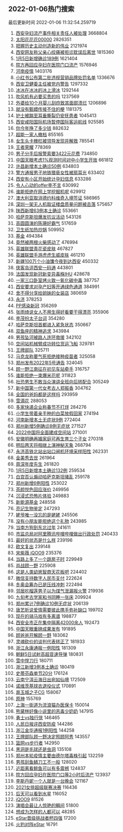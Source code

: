 ## 2022-01-06热门搜索 
最后更新时间 2022-01-06 11:32:54.259719 
1. [西安孕妇流产事件相关责任人被处理](https://s.weibo.com/weibo?q=%23%E8%A5%BF%E5%AE%89%E5%AD%95%E5%A6%87%E6%B5%81%E4%BA%A7%E4%BA%8B%E4%BB%B6%E7%9B%B8%E5%85%B3%E8%B4%A3%E4%BB%BB%E4%BA%BA%E8%A2%AB%E5%A4%84%E7%90%86%23&Refer=top) 3668804
1. [太阳花花花00000](https://s.weibo.com/weibo?q=%E5%A4%AA%E9%98%B3%E8%8A%B1%E8%8A%B1%E8%8A%B100000&Refer=top) 2826351
1. [把握历史主动创造新的伟业](https://s.weibo.com/weibo?q=%23%E6%8A%8A%E6%8F%A1%E5%8E%86%E5%8F%B2%E4%B8%BB%E5%8A%A8%E5%88%9B%E9%80%A0%E6%96%B0%E7%9A%84%E4%BC%9F%E4%B8%9A%23&Refer=top) 2121974
1. [西安网友称父亲心绞痛被拒诊耽误后离世](https://s.weibo.com/weibo?q=%23%E8%A5%BF%E5%AE%89%E7%BD%91%E5%8F%8B%E7%A7%B0%E7%88%B6%E4%BA%B2%E5%BF%83%E7%BB%9E%E7%97%9B%E8%A2%AB%E6%8B%92%E8%AF%8A%E8%80%BD%E8%AF%AF%E5%90%8E%E7%A6%BB%E4%B8%96%23&Refer=top) 1815360
1. [1月5日新增确诊189例](https://s.weibo.com/weibo?q=%231%E6%9C%885%E6%97%A5%E6%96%B0%E5%A2%9E%E7%A1%AE%E8%AF%8A189%E4%BE%8B%23&Refer=top) 1621404
1. [院方再回应孕妇在医院门口流产](https://s.weibo.com/weibo?q=%23%E9%99%A2%E6%96%B9%E5%86%8D%E5%9B%9E%E5%BA%94%E5%AD%95%E5%A6%87%E5%9C%A8%E5%8C%BB%E9%99%A2%E9%97%A8%E5%8F%A3%E6%B5%81%E4%BA%A7%23&Refer=top) 1576946
1. [河南疫情](https://s.weibo.com/weibo?q=%23%E6%B2%B3%E5%8D%97%E7%96%AB%E6%83%85%23&Refer=top) 1403176
1. [小红书公布第二批违规营销品牌处罚名单](https://s.weibo.com/weibo?q=%23%E5%B0%8F%E7%BA%A2%E4%B9%A6%E5%85%AC%E5%B8%83%E7%AC%AC%E4%BA%8C%E6%89%B9%E8%BF%9D%E8%A7%84%E8%90%A5%E9%94%80%E5%93%81%E7%89%8C%E5%A4%84%E7%BD%9A%E5%90%8D%E5%8D%95%23&Refer=top) 1336676
1. [西安卫健委主任被党内警告](https://s.weibo.com/weibo?q=%23%E8%A5%BF%E5%AE%89%E5%8D%AB%E5%81%A5%E5%A7%94%E4%B8%BB%E4%BB%BB%E8%A2%AB%E5%85%9A%E5%86%85%E8%AD%A6%E5%91%8A%23&Refer=top) 1297332
1. [冰冰在冰冰的冰上滑冰](https://s.weibo.com/weibo?q=%23%E5%86%B0%E5%86%B0%E5%9C%A8%E5%86%B0%E5%86%B0%E7%9A%84%E5%86%B0%E4%B8%8A%E6%BB%91%E5%86%B0%23&Refer=top) 1292144
1. [吹风机有必要买贵的吗](https://s.weibo.com/weibo?q=%23%E5%90%B9%E9%A3%8E%E6%9C%BA%E6%9C%89%E5%BF%85%E8%A6%81%E4%B9%B0%E8%B4%B5%E7%9A%84%E5%90%97%23&Refer=top) 1237569
1. [外婆给10个月婴儿刮痧致其面部溃烂](https://s.weibo.com/weibo?q=%23%E5%A4%96%E5%A9%86%E7%BB%9910%E4%B8%AA%E6%9C%88%E5%A9%B4%E5%84%BF%E5%88%AE%E7%97%A7%E8%87%B4%E5%85%B6%E9%9D%A2%E9%83%A8%E6%BA%83%E7%83%82%23&Refer=top) 1206896
1. [就没有甄嬛传接不住的梗](https://s.weibo.com/weibo?q=%E5%B0%B1%E6%B2%A1%E6%9C%89%E7%94%84%E5%AC%9B%E4%BC%A0%E6%8E%A5%E4%B8%8D%E4%BD%8F%E7%9A%84%E6%A2%97&Refer=top) 1181375
1. [护士被踹至耳垂撕裂仍安抚患者](https://s.weibo.com/weibo?q=%23%E6%8A%A4%E5%A3%AB%E8%A2%AB%E8%B8%B9%E8%87%B3%E8%80%B3%E5%9E%82%E6%92%95%E8%A3%82%E4%BB%8D%E5%AE%89%E6%8A%9A%E6%82%A3%E8%80%85%23&Refer=top) 1045413
1. [西安咸阳国际机场暂停国际客运航线](https://s.weibo.com/weibo?q=%E8%A5%BF%E5%AE%89%E5%92%B8%E9%98%B3%E5%9B%BD%E9%99%85%E6%9C%BA%E5%9C%BA%E6%9A%82%E5%81%9C%E5%9B%BD%E9%99%85%E5%AE%A2%E8%BF%90%E8%88%AA%E7%BA%BF&Refer=top) 925585
1. [你今年挣了多少钱](https://s.weibo.com/weibo?q=%E4%BD%A0%E4%BB%8A%E5%B9%B4%E6%8C%A3%E4%BA%86%E5%A4%9A%E5%B0%91%E9%92%B1&Refer=top) 882632
1. [超能一家人撤档](https://s.weibo.com/weibo?q=%23%E8%B6%85%E8%83%BD%E4%B8%80%E5%AE%B6%E4%BA%BA%E6%92%A4%E6%A1%A3%23&Refer=top) 855165
1. [女生头卡栅栏被领导发现并解救](https://s.weibo.com/weibo?q=%23%E5%A5%B3%E7%94%9F%E5%A4%B4%E5%8D%A1%E6%A0%85%E6%A0%8F%E8%A2%AB%E9%A2%86%E5%AF%BC%E5%8F%91%E7%8E%B0%E5%B9%B6%E8%A7%A3%E6%95%91%23&Refer=top) 785541
1. [王者荣耀](https://s.weibo.com/weibo?q=%23%E7%8E%8B%E8%80%85%E8%8D%A3%E8%80%80%23&Refer=top) 778369
1. [男子分手后报警索要3422元花费](https://s.weibo.com/weibo?q=%23%E7%94%B7%E5%AD%90%E5%88%86%E6%89%8B%E5%90%8E%E6%8A%A5%E8%AD%A6%E7%B4%A2%E8%A6%813422%E5%85%83%E8%8A%B1%E8%B4%B9%23&Refer=top) 734850
1. [中国天眼考虑1%观测时间对中小学生开放](https://s.weibo.com/weibo?q=%23%E4%B8%AD%E5%9B%BD%E5%A4%A9%E7%9C%BC%E8%80%83%E8%99%911%25%E8%A7%82%E6%B5%8B%E6%97%B6%E9%97%B4%E5%AF%B9%E4%B8%AD%E5%B0%8F%E5%AD%A6%E7%94%9F%E5%BC%80%E6%94%BE%23&Refer=top) 661812
1. [许昌新增本土确诊50例](https://s.weibo.com/weibo?q=%E8%AE%B8%E6%98%8C%E6%96%B0%E5%A2%9E%E6%9C%AC%E5%9C%9F%E7%A1%AE%E8%AF%8A50%E4%BE%8B&Refer=top) 634803
1. [警方通报男子地铁猥亵女性被扇耳光](https://s.weibo.com/weibo?q=%23%E8%AD%A6%E6%96%B9%E9%80%9A%E6%8A%A5%E7%94%B7%E5%AD%90%E5%9C%B0%E9%93%81%E7%8C%A5%E4%BA%B5%E5%A5%B3%E6%80%A7%E8%A2%AB%E6%89%87%E8%80%B3%E5%85%89%23&Refer=top) 633402
1. [西安有小区开始统计孕妇信息](https://s.weibo.com/weibo?q=%23%E8%A5%BF%E5%AE%89%E6%9C%89%E5%B0%8F%E5%8C%BA%E5%BC%80%E5%A7%8B%E7%BB%9F%E8%AE%A1%E5%AD%95%E5%A6%87%E4%BF%A1%E6%81%AF%23&Refer=top) 633286
1. [令人心动的offer李不言](https://s.weibo.com/weibo?q=%23%E4%BB%A4%E4%BA%BA%E5%BF%83%E5%8A%A8%E7%9A%84offer%E6%9D%8E%E4%B8%8D%E8%A8%80%23&Refer=top) 630992
1. [谁能拒绝在网上学挖掘机呢](https://s.weibo.com/weibo?q=%E8%B0%81%E8%83%BD%E6%8B%92%E7%BB%9D%E5%9C%A8%E7%BD%91%E4%B8%8A%E5%AD%A6%E6%8C%96%E6%8E%98%E6%9C%BA%E5%91%A2&Refer=top) 629912
1. [澳大利亚取消德约科维奇入境签证](https://s.weibo.com/weibo?q=%23%E6%BE%B3%E5%A4%A7%E5%88%A9%E4%BA%9A%E5%8F%96%E6%B6%88%E5%BE%B7%E7%BA%A6%E7%A7%91%E7%BB%B4%E5%A5%87%E5%85%A5%E5%A2%83%E7%AD%BE%E8%AF%81%23&Refer=top) 586965
1. [深圳一架无人机取证楼盘质量问题被击落](https://s.weibo.com/weibo?q=%23%E6%B7%B1%E5%9C%B3%E4%B8%80%E6%9E%B6%E6%97%A0%E4%BA%BA%E6%9C%BA%E5%8F%96%E8%AF%81%E6%A5%BC%E7%9B%98%E8%B4%A8%E9%87%8F%E9%97%AE%E9%A2%98%E8%A2%AB%E5%87%BB%E8%90%BD%23&Refer=top) 575657
1. [陕西新增63例本土确诊](https://s.weibo.com/weibo?q=%E9%99%95%E8%A5%BF%E6%96%B0%E5%A2%9E63%E4%BE%8B%E6%9C%AC%E5%9C%9F%E7%A1%AE%E8%AF%8A&Refer=top) 553661
1. [哈萨克斯坦爆发抗议活动](https://s.weibo.com/weibo?q=%23%E5%93%88%E8%90%A8%E5%85%8B%E6%96%AF%E5%9D%A6%E7%88%86%E5%8F%91%E6%8A%97%E8%AE%AE%E6%B4%BB%E5%8A%A8%23&Refer=top) 543126
1. [高圆圆演的陈珊好霸气](https://s.weibo.com/weibo?q=%23%E9%AB%98%E5%9C%86%E5%9C%86%E6%BC%94%E7%9A%84%E9%99%88%E7%8F%8A%E5%A5%BD%E9%9C%B8%E6%B0%94%23&Refer=top) 517659
1. [卫生纸加热炒锅](https://s.weibo.com/weibo?q=%23%E5%8D%AB%E7%94%9F%E7%BA%B8%E5%8A%A0%E7%83%AD%E7%82%92%E9%94%85%23&Refer=top) 509952
1. [基金](https://s.weibo.com/weibo?q=%E5%9F%BA%E9%87%91&Refer=top) 494384
1. [竟然被两根火柴感动了](https://s.weibo.com/weibo?q=%E7%AB%9F%E7%84%B6%E8%A2%AB%E4%B8%A4%E6%A0%B9%E7%81%AB%E6%9F%B4%E6%84%9F%E5%8A%A8%E4%BA%86&Refer=top) 476994
1. [英雄联盟青花瓷皮肤](https://s.weibo.com/weibo?q=%23%E8%8B%B1%E9%9B%84%E8%81%94%E7%9B%9F%E9%9D%92%E8%8A%B1%E7%93%B7%E7%9A%AE%E8%82%A4%23&Refer=top) 467827
1. [英雄联盟手游虎虎生威皮肤](https://s.weibo.com/weibo?q=%23%E8%8B%B1%E9%9B%84%E8%81%94%E7%9B%9F%E6%89%8B%E6%B8%B8%E8%99%8E%E8%99%8E%E7%94%9F%E5%A8%81%E7%9A%AE%E8%82%A4%23&Refer=top) 461210
1. [新疆100万个小油馕今夜到达西安](https://s.weibo.com/weibo?q=%23%E6%96%B0%E7%96%86100%E4%B8%87%E4%B8%AA%E5%B0%8F%E6%B2%B9%E9%A6%95%E4%BB%8A%E5%A4%9C%E5%88%B0%E8%BE%BE%E8%A5%BF%E5%AE%89%23&Refer=top) 450332
1. [侠客岛评西安一码通](https://s.weibo.com/weibo?q=%23%E4%BE%A0%E5%AE%A2%E5%B2%9B%E8%AF%84%E8%A5%BF%E5%AE%89%E4%B8%80%E7%A0%81%E9%80%9A%23&Refer=top) 443801
1. [法国发现新冠新变异毒株IHU](https://s.weibo.com/weibo?q=%23%E6%B3%95%E5%9B%BD%E5%8F%91%E7%8E%B0%E6%96%B0%E5%86%A0%E6%96%B0%E5%8F%98%E5%BC%82%E6%AF%92%E6%A0%AAIHU%23&Refer=top) 428678
1. [一家三口卧室烤火致一氧化碳中毒](https://s.weibo.com/weibo?q=%23%E4%B8%80%E5%AE%B6%E4%B8%89%E5%8F%A3%E5%8D%A7%E5%AE%A4%E7%83%A4%E7%81%AB%E8%87%B4%E4%B8%80%E6%B0%A7%E5%8C%96%E7%A2%B3%E4%B8%AD%E6%AF%92%23&Refer=top) 387757
1. [西安要求对孕产妇等开通绿色通道](https://s.weibo.com/weibo?q=%23%E8%A5%BF%E5%AE%89%E8%A6%81%E6%B1%82%E5%AF%B9%E5%AD%95%E4%BA%A7%E5%A6%87%E7%AD%89%E5%BC%80%E9%80%9A%E7%BB%BF%E8%89%B2%E9%80%9A%E9%81%93%23&Refer=top) 384991
1. [舍不得分享给姐妹的女装店](https://s.weibo.com/weibo?q=%23%E8%88%8D%E4%B8%8D%E5%BE%97%E5%88%86%E4%BA%AB%E7%BB%99%E5%A7%90%E5%A6%B9%E7%9A%84%E5%A5%B3%E8%A3%85%E5%BA%97%23&Refer=top) 380659
1. [永济](https://s.weibo.com/weibo?q=%E6%B0%B8%E6%B5%8E&Refer=top) 378253
1. [PP感染新冠](https://s.weibo.com/weibo?q=%23PP%E6%84%9F%E6%9F%93%E6%96%B0%E5%86%A0%23&Refer=top) 356269
1. [张雨绮说女人不用生得好看要干得漂亮](https://s.weibo.com/weibo?q=%23%E5%BC%A0%E9%9B%A8%E7%BB%AE%E8%AF%B4%E5%A5%B3%E4%BA%BA%E4%B8%8D%E7%94%A8%E7%94%9F%E5%BE%97%E5%A5%BD%E7%9C%8B%E8%A6%81%E5%B9%B2%E5%BE%97%E6%BC%82%E4%BA%AE%23&Refer=top) 355906
1. [李茂扮太子台词](https://s.weibo.com/weibo?q=%23%E6%9D%8E%E8%8C%82%E6%89%AE%E5%A4%AA%E5%AD%90%E5%8F%B0%E8%AF%8D%23&Refer=top) 354280
1. [哈萨克斯坦首都进入紧急状态](https://s.weibo.com/weibo?q=%23%E5%93%88%E8%90%A8%E5%85%8B%E6%96%AF%E5%9D%A6%E9%A6%96%E9%83%BD%E8%BF%9B%E5%85%A5%E7%B4%A7%E6%80%A5%E7%8A%B6%E6%80%81%23&Refer=top) 350667
1. [双鱼座的精神追求](https://s.weibo.com/weibo?q=%23%E5%8F%8C%E9%B1%BC%E5%BA%A7%E7%9A%84%E7%B2%BE%E7%A5%9E%E8%BF%BD%E6%B1%82%23&Refer=top) 343984
1. [男孩坠河被路人连环救援](https://s.weibo.com/weibo?q=%23%E7%94%B7%E5%AD%A9%E5%9D%A0%E6%B2%B3%E8%A2%AB%E8%B7%AF%E4%BA%BA%E8%BF%9E%E7%8E%AF%E6%95%91%E6%8F%B4%23&Refer=top) 342102
1. [空间站机械臂成功转位货运飞船](https://s.weibo.com/weibo?q=%23%E7%A9%BA%E9%97%B4%E7%AB%99%E6%9C%BA%E6%A2%B0%E8%87%82%E6%88%90%E5%8A%9F%E8%BD%AC%E4%BD%8D%E8%B4%A7%E8%BF%90%E9%A3%9E%E8%88%B9%23&Refer=top) 329781
1. [王牌部队](https://s.weibo.com/weibo?q=%E7%8E%8B%E7%89%8C%E9%83%A8%E9%98%9F&Refer=top) 325711
1. [马克龙称要气死拒绝接种疫苗者](https://s.weibo.com/weibo?q=%23%E9%A9%AC%E5%85%8B%E9%BE%99%E7%A7%B0%E8%A6%81%E6%B0%94%E6%AD%BB%E6%8B%92%E7%BB%9D%E6%8E%A5%E7%A7%8D%E7%96%AB%E8%8B%97%E8%80%85%23&Refer=top) 325058
1. [郑州发布2022年5号通告](https://s.weibo.com/weibo?q=%23%E9%83%91%E5%B7%9E%E5%8F%91%E5%B8%832022%E5%B9%B45%E5%8F%B7%E9%80%9A%E5%91%8A%23&Refer=top) 324045
1. [顾一野江南征在初见车站牵手](https://s.weibo.com/weibo?q=%23%E9%A1%BE%E4%B8%80%E9%87%8E%E6%B1%9F%E5%8D%97%E5%BE%81%E5%9C%A8%E5%88%9D%E8%A7%81%E8%BD%A6%E7%AB%99%E7%89%B5%E6%89%8B%23&Refer=top) 316757
1. [谁能拒绝一束爆米花呢](https://s.weibo.com/weibo?q=%23%E8%B0%81%E8%83%BD%E6%8B%92%E7%BB%9D%E4%B8%80%E6%9D%9F%E7%88%86%E7%B1%B3%E8%8A%B1%E5%91%A2%23&Refer=top) 311823
1. [社恐男生不敢当众演讲全班向后转配合](https://s.weibo.com/weibo?q=%23%E7%A4%BE%E6%81%90%E7%94%B7%E7%94%9F%E4%B8%8D%E6%95%A2%E5%BD%93%E4%BC%97%E6%BC%94%E8%AE%B2%E5%85%A8%E7%8F%AD%E5%90%91%E5%90%8E%E8%BD%AC%E9%85%8D%E5%90%88%23&Refer=top) 305249
1. [新中国第一代女考古人郑振香](https://s.weibo.com/weibo?q=%23%E6%96%B0%E4%B8%AD%E5%9B%BD%E7%AC%AC%E4%B8%80%E4%BB%A3%E5%A5%B3%E8%80%83%E5%8F%A4%E4%BA%BA%E9%83%91%E6%8C%AF%E9%A6%99%23&Refer=top) 304762
1. [全国的爸妈都是这样吗](https://s.weibo.com/weibo?q=%23%E5%85%A8%E5%9B%BD%E7%9A%84%E7%88%B8%E5%A6%88%E9%83%BD%E6%98%AF%E8%BF%99%E6%A0%B7%E5%90%97%23&Refer=top) 293959
1. [雪滴花](https://s.weibo.com/weibo?q=%E9%9B%AA%E6%BB%B4%E8%8A%B1&Refer=top) 288053
1. [多家快递企业称春节不打烊](https://s.weibo.com/weibo?q=%E5%A4%9A%E5%AE%B6%E5%BF%AB%E9%80%92%E4%BC%81%E4%B8%9A%E7%A7%B0%E6%98%A5%E8%8A%82%E4%B8%8D%E6%89%93%E7%83%8A&Refer=top) 284276
1. [小学生带着亲手种的白菜放假回家](https://s.weibo.com/weibo?q=%23%E5%B0%8F%E5%AD%A6%E7%94%9F%E5%B8%A6%E7%9D%80%E4%BA%B2%E6%89%8B%E7%A7%8D%E7%9A%84%E7%99%BD%E8%8F%9C%E6%94%BE%E5%81%87%E5%9B%9E%E5%AE%B6%23&Refer=top) 274194
1. [河南新增本土无症状9例](https://s.weibo.com/weibo?q=%23%E6%B2%B3%E5%8D%97%E6%96%B0%E5%A2%9E%E6%9C%AC%E5%9C%9F%E6%97%A0%E7%97%87%E7%8A%B69%E4%BE%8B%23&Refer=top) 272404
1. [郑州新增5例确诊8例无症状](https://s.weibo.com/weibo?q=%23%E9%83%91%E5%B7%9E%E6%96%B0%E5%A2%9E5%E4%BE%8B%E7%A1%AE%E8%AF%8A8%E4%BE%8B%E6%97%A0%E7%97%87%E7%8A%B6%23&Refer=top) 271527
1. [2022中国将全面建成空间站](https://s.weibo.com/weibo?q=%232022%E4%B8%AD%E5%9B%BD%E5%B0%86%E5%85%A8%E9%9D%A2%E5%BB%BA%E6%88%90%E7%A9%BA%E9%97%B4%E7%AB%99%23&Refer=top) 271001
1. [安徽明确再婚家庭可再生育三个子女](https://s.weibo.com/weibo?q=%23%E5%AE%89%E5%BE%BD%E6%98%8E%E7%A1%AE%E5%86%8D%E5%A9%9A%E5%AE%B6%E5%BA%AD%E5%8F%AF%E5%86%8D%E7%94%9F%E8%82%B2%E4%B8%89%E4%B8%AA%E5%AD%90%E5%A5%B3%23&Refer=top) 270318
1. [明后两天将相继上演神秘天象](https://s.weibo.com/weibo?q=%23%E6%98%8E%E5%90%8E%E4%B8%A4%E5%A4%A9%E5%B0%86%E7%9B%B8%E7%BB%A7%E4%B8%8A%E6%BC%94%E7%A5%9E%E7%A7%98%E5%A4%A9%E8%B1%A1%23&Refer=top) 268794
1. [永济高铁北站出站口闸机环境采样阳性](https://s.weibo.com/weibo?q=%23%E6%B0%B8%E6%B5%8E%E9%AB%98%E9%93%81%E5%8C%97%E7%AB%99%E5%87%BA%E7%AB%99%E5%8F%A3%E9%97%B8%E6%9C%BA%E7%8E%AF%E5%A2%83%E9%87%87%E6%A0%B7%E9%98%B3%E6%80%A7%23&Refer=top) 262331
1. [金美秀去世](https://s.weibo.com/weibo?q=%23%E9%87%91%E7%BE%8E%E7%A7%80%E5%8E%BB%E4%B8%96%23&Refer=top) 261964
1. [周深年度先生](https://s.weibo.com/weibo?q=%23%E5%91%A8%E6%B7%B1%E5%B9%B4%E5%BA%A6%E5%85%88%E7%94%9F%23&Refer=top) 261820
1. [1月5日新增本土确诊132例](https://s.weibo.com/weibo?q=%231%E6%9C%885%E6%97%A5%E6%96%B0%E5%A2%9E%E6%9C%AC%E5%9C%9F%E7%A1%AE%E8%AF%8A132%E4%BE%8B%23&Refer=top) 259534
1. [白宫否认煽动哈萨克斯坦骚乱](https://s.weibo.com/weibo?q=%23%E7%99%BD%E5%AE%AB%E5%90%A6%E8%AE%A4%E7%85%BD%E5%8A%A8%E5%93%88%E8%90%A8%E5%85%8B%E6%96%AF%E5%9D%A6%E9%AA%9A%E4%B9%B1%23&Refer=top) 259178
1. [郑州新增6例阳性](https://s.weibo.com/weibo?q=%23%E9%83%91%E5%B7%9E%E6%96%B0%E5%A2%9E6%E4%BE%8B%E9%98%B3%E6%80%A7%23&Refer=top) 253022
1. [茶颜悦色回应涨价](https://s.weibo.com/weibo?q=%23%E8%8C%B6%E9%A2%9C%E6%82%A6%E8%89%B2%E5%9B%9E%E5%BA%94%E6%B6%A8%E4%BB%B7%23&Refer=top) 249956
1. [沉浸式恐怖片体验](https://s.weibo.com/weibo?q=%23%E6%B2%89%E6%B5%B8%E5%BC%8F%E6%81%90%E6%80%96%E7%89%87%E4%BD%93%E9%AA%8C%23&Refer=top) 249883
1. [新能源基金](https://s.weibo.com/weibo?q=%E6%96%B0%E8%83%BD%E6%BA%90%E5%9F%BA%E9%87%91&Refer=top) 248558
1. [亮记生物鉴定](https://s.weibo.com/weibo?q=%23%E4%BA%AE%E8%AE%B0%E7%94%9F%E7%89%A9%E9%89%B4%E5%AE%9A%23&Refer=top) 247293
1. [姥爷唯一没忘的是姥姥](https://s.weibo.com/weibo?q=%23%E5%A7%A5%E7%88%B7%E5%94%AF%E4%B8%80%E6%B2%A1%E5%BF%98%E7%9A%84%E6%98%AF%E5%A7%A5%E5%A7%A5%23&Refer=top) 245506
1. [没有小朋友能拒绝这个礼物](https://s.weibo.com/weibo?q=%23%E6%B2%A1%E6%9C%89%E5%B0%8F%E6%9C%8B%E5%8F%8B%E8%83%BD%E6%8B%92%E7%BB%9D%E8%BF%99%E4%B8%AA%E7%A4%BC%E7%89%A9%23&Refer=top) 243985
1. [当南方狗到东北过年](https://s.weibo.com/weibo?q=%23%E5%BD%93%E5%8D%97%E6%96%B9%E7%8B%97%E5%88%B0%E4%B8%9C%E5%8C%97%E8%BF%87%E5%B9%B4%23&Refer=top) 241611
1. [市监总局对阿里腾讯哔哩哔哩做出行政处罚](https://s.weibo.com/weibo?q=%23%E5%B8%82%E7%9B%91%E6%80%BB%E5%B1%80%E5%AF%B9%E9%98%BF%E9%87%8C%E8%85%BE%E8%AE%AF%E5%93%94%E5%93%A9%E5%93%94%E5%93%A9%E5%81%9A%E5%87%BA%E8%A1%8C%E6%94%BF%E5%A4%84%E7%BD%9A%23&Refer=top) 240433
1. [最好的状态是什么样](https://s.weibo.com/weibo?q=%23%E6%9C%80%E5%A5%BD%E7%9A%84%E7%8A%B6%E6%80%81%E6%98%AF%E4%BB%80%E4%B9%88%E6%A0%B7%23&Refer=top) 239196
1. [欧文复出](https://s.weibo.com/weibo?q=%23%E6%AC%A7%E6%96%87%E5%A4%8D%E5%87%BA%23&Refer=top) 239148
1. [宋紫薇 iQOO9](https://s.weibo.com/weibo?q=%E5%AE%8B%E7%B4%AB%E8%96%87%20iQOO9&Refer=top) 235376
1. [当路上多了一个跳房子时](https://s.weibo.com/weibo?q=%23%E5%BD%93%E8%B7%AF%E4%B8%8A%E5%A4%9A%E4%BA%86%E4%B8%80%E4%B8%AA%E8%B7%B3%E6%88%BF%E5%AD%90%E6%97%B6%23&Refer=top) 229949
1. [肖战顾一野](https://s.weibo.com/weibo?q=%23%E8%82%96%E6%88%98%E9%A1%BE%E4%B8%80%E9%87%8E%23&Refer=top) 225908
1. [这是人类幼崽智商天花板吧](https://s.weibo.com/weibo?q=%23%E8%BF%99%E6%98%AF%E4%BA%BA%E7%B1%BB%E5%B9%BC%E5%B4%BD%E6%99%BA%E5%95%86%E5%A4%A9%E8%8A%B1%E6%9D%BF%E5%90%A7%23&Refer=top) 224402
1. [微信支持数字人民币支付](https://s.weibo.com/weibo?q=%23%E5%BE%AE%E4%BF%A1%E6%94%AF%E6%8C%81%E6%95%B0%E5%AD%97%E4%BA%BA%E6%B0%91%E5%B8%81%E6%94%AF%E4%BB%98%23&Refer=top) 222624
1. [冬奥会筹办已是压线冲刺](https://s.weibo.com/weibo?q=%23%E5%86%AC%E5%A5%A5%E4%BC%9A%E7%AD%B9%E5%8A%9E%E5%B7%B2%E6%98%AF%E5%8E%8B%E7%BA%BF%E5%86%B2%E5%88%BA%23&Refer=top) 222494
1. [邻居吃榴莲男子以为煤气泄漏报火警](https://s.weibo.com/weibo?q=%23%E9%82%BB%E5%B1%85%E5%90%83%E6%A6%B4%E8%8E%B2%E7%94%B7%E5%AD%90%E4%BB%A5%E4%B8%BA%E7%85%A4%E6%B0%94%E6%B3%84%E6%BC%8F%E6%8A%A5%E7%81%AB%E8%AD%A6%23&Refer=top) 219936
1. [九旬考古学家和书同睡一张床](https://s.weibo.com/weibo?q=%23%E4%B9%9D%E6%97%AC%E8%80%83%E5%8F%A4%E5%AD%A6%E5%AE%B6%E5%92%8C%E4%B9%A6%E5%90%8C%E7%9D%A1%E4%B8%80%E5%BC%A0%E5%BA%8A%23&Refer=top) 209924
1. [郑州累计7例确诊10例无症状](https://s.weibo.com/weibo?q=%23%E9%83%91%E5%B7%9E%E7%B4%AF%E8%AE%A17%E4%BE%8B%E7%A1%AE%E8%AF%8A10%E4%BE%8B%E6%97%A0%E7%97%87%E7%8A%B6%23&Refer=top) 206139
1. [唐艺昕说爱情需要彼此携手弥补缺口](https://s.weibo.com/weibo?q=%23%E5%94%90%E8%89%BA%E6%98%95%E8%AF%B4%E7%88%B1%E6%83%85%E9%9C%80%E8%A6%81%E5%BD%BC%E6%AD%A4%E6%90%BA%E6%89%8B%E5%BC%A5%E8%A1%A5%E7%BC%BA%E5%8F%A3%23&Refer=top) 199702
1. [现在的骑马戏有多离谱](https://s.weibo.com/weibo?q=%23%E7%8E%B0%E5%9C%A8%E7%9A%84%E9%AA%91%E9%A9%AC%E6%88%8F%E6%9C%89%E5%A4%9A%E7%A6%BB%E8%B0%B1%23&Refer=top) 198877
1. [西安全市正在集中隔离42000余人](https://s.weibo.com/weibo?q=%23%E8%A5%BF%E5%AE%89%E5%85%A8%E5%B8%82%E6%AD%A3%E5%9C%A8%E9%9B%86%E4%B8%AD%E9%9A%94%E7%A6%BB42000%E4%BD%99%E4%BA%BA%23&Refer=top) 192473
1. [中国天眼重磅成果发布](https://s.weibo.com/weibo?q=%23%E4%B8%AD%E5%9B%BD%E5%A4%A9%E7%9C%BC%E9%87%8D%E7%A3%85%E6%88%90%E6%9E%9C%E5%8F%91%E5%B8%83%23&Refer=top) 191895
1. [顾爸爸开解顾一野](https://s.weibo.com/weibo?q=%23%E9%A1%BE%E7%88%B8%E7%88%B8%E5%BC%80%E8%A7%A3%E9%A1%BE%E4%B8%80%E9%87%8E%23&Refer=top) 183062
1. [灵魂砍价的谈判代表转正了](https://s.weibo.com/weibo?q=%23%E7%81%B5%E9%AD%82%E7%A0%8D%E4%BB%B7%E7%9A%84%E8%B0%88%E5%88%A4%E4%BB%A3%E8%A1%A8%E8%BD%AC%E6%AD%A3%E4%BA%86%23&Refer=top) 181933
1. [浙江永康通报一例阳性](https://s.weibo.com/weibo?q=%23%E6%B5%99%E6%B1%9F%E6%B0%B8%E5%BA%B7%E9%80%9A%E6%8A%A5%E4%B8%80%E4%BE%8B%E9%98%B3%E6%80%A7%23&Refer=top) 181309
1. [朝鲜5日试射高超音速导弹](https://s.weibo.com/weibo?q=%23%E6%9C%9D%E9%B2%9C5%E6%97%A5%E8%AF%95%E5%B0%84%E9%AB%98%E8%B6%85%E9%9F%B3%E9%80%9F%E5%AF%BC%E5%BC%B9%23&Refer=top) 180831
1. [雪中悍刀行](https://s.weibo.com/weibo?q=%E9%9B%AA%E4%B8%AD%E6%82%8D%E5%88%80%E8%A1%8C&Refer=top) 180711
1. [浙江新增3例本土确诊](https://s.weibo.com/weibo?q=%23%E6%B5%99%E6%B1%9F%E6%96%B0%E5%A2%9E3%E4%BE%8B%E6%9C%AC%E5%9C%9F%E7%A1%AE%E8%AF%8A%23&Refer=top) 180419
1. [史蒂芬森单节20分](https://s.weibo.com/weibo?q=%23%E5%8F%B2%E8%92%82%E8%8A%AC%E6%A3%AE%E5%8D%95%E8%8A%8220%E5%88%86%23&Refer=top) 176124
1. [云南宁洱云海日出宛如仙境](https://s.weibo.com/weibo?q=%E4%BA%91%E5%8D%97%E5%AE%81%E6%B4%B1%E4%BA%91%E6%B5%B7%E6%97%A5%E5%87%BA%E5%AE%9B%E5%A6%82%E4%BB%99%E5%A2%83&Refer=top) 172509
1. [诺维茨基球衣退役仪式](https://s.weibo.com/weibo?q=%23%E8%AF%BA%E7%BB%B4%E8%8C%A8%E5%9F%BA%E7%90%83%E8%A1%A3%E9%80%80%E5%BD%B9%E4%BB%AA%E5%BC%8F%23&Refer=top) 170891
1. [暃玉城之子CG](https://s.weibo.com/weibo?q=%23%E6%9A%83%E7%8E%89%E5%9F%8E%E4%B9%8B%E5%AD%90CG%23&Refer=top) 158067
1. [原神](https://s.weibo.com/weibo?q=%E5%8E%9F%E7%A5%9E&Refer=top) 155769
1. [上海一街道为流浪猫办医保卡](https://s.weibo.com/weibo?q=%23%E4%B8%8A%E6%B5%B7%E4%B8%80%E8%A1%97%E9%81%93%E4%B8%BA%E6%B5%81%E6%B5%AA%E7%8C%AB%E5%8A%9E%E5%8C%BB%E4%BF%9D%E5%8D%A1%23&Refer=top) 150014
1. [熊黛林好像小说里的恶毒少奶奶](https://s.weibo.com/weibo?q=%23%E7%86%8A%E9%BB%9B%E6%9E%97%E5%A5%BD%E5%83%8F%E5%B0%8F%E8%AF%B4%E9%87%8C%E7%9A%84%E6%81%B6%E6%AF%92%E5%B0%91%E5%A5%B6%E5%A5%B6%23&Refer=top) 147915
1. [勇士vs独行侠](https://s.weibo.com/weibo?q=%23%E5%8B%87%E5%A3%ABvs%E7%8B%AC%E8%A1%8C%E4%BE%A0%23&Refer=top) 146465
1. [人民日报评西安防疫](https://s.weibo.com/weibo?q=%23%E4%BA%BA%E6%B0%91%E6%97%A5%E6%8A%A5%E8%AF%84%E8%A5%BF%E5%AE%89%E9%98%B2%E7%96%AB%23&Refer=top) 144286
1. [浙江金华通报1例阳性](https://s.weibo.com/weibo?q=%23%E6%B5%99%E6%B1%9F%E9%87%91%E5%8D%8E%E9%80%9A%E6%8A%A51%E4%BE%8B%E9%98%B3%E6%80%A7%23&Refer=top) 144258
1. [王牌部队顾一野决定照顾阿秀](https://s.weibo.com/weibo?q=%23%E7%8E%8B%E7%89%8C%E9%83%A8%E9%98%9F%E9%A1%BE%E4%B8%80%E9%87%8E%E5%86%B3%E5%AE%9A%E7%85%A7%E9%A1%BE%E9%98%BF%E7%A7%80%23&Refer=top) 143557
1. [篮网vs步行者](https://s.weibo.com/weibo?q=%23%E7%AF%AE%E7%BD%91vs%E6%AD%A5%E8%A1%8C%E8%80%85%23&Refer=top) 142950
1. [黑洞是毛球还是虫洞](https://s.weibo.com/weibo?q=%23%E9%BB%91%E6%B4%9E%E6%98%AF%E6%AF%9B%E7%90%83%E8%BF%98%E6%98%AF%E8%99%AB%E6%B4%9E%23&Refer=top) 135108
1. [郑州本轮疫情主要由德尔塔毒株引起](https://s.weibo.com/weibo?q=%23%E9%83%91%E5%B7%9E%E6%9C%AC%E8%BD%AE%E7%96%AB%E6%83%85%E4%B8%BB%E8%A6%81%E7%94%B1%E5%BE%B7%E5%B0%94%E5%A1%94%E6%AF%92%E6%A0%AA%E5%BC%95%E8%B5%B7%23&Refer=top) 132259
1. [男孩刮鱼鳞刀工不一般](https://s.weibo.com/weibo?q=%23%E7%94%B7%E5%AD%A9%E5%88%AE%E9%B1%BC%E9%B3%9E%E5%88%80%E5%B7%A5%E4%B8%8D%E4%B8%80%E8%88%AC%23&Refer=top) 128020
1. [近距离看鲸鱼可以有多震撼](https://s.weibo.com/weibo?q=%23%E8%BF%91%E8%B7%9D%E7%A6%BB%E7%9C%8B%E9%B2%B8%E9%B1%BC%E5%8F%AF%E4%BB%A5%E6%9C%89%E5%A4%9A%E9%9C%87%E6%92%BC%23&Refer=top) 124837
1. [院方回应孕妇在医院门口等2小时后流产](https://s.weibo.com/weibo?q=%23%E9%99%A2%E6%96%B9%E5%9B%9E%E5%BA%94%E5%AD%95%E5%A6%87%E5%9C%A8%E5%8C%BB%E9%99%A2%E9%97%A8%E5%8F%A3%E7%AD%892%E5%B0%8F%E6%97%B6%E5%90%8E%E6%B5%81%E4%BA%A7%23&Refer=top) 123937
1. [李斯丹妮一个人就是一台晚会](https://s.weibo.com/weibo?q=%23%E6%9D%8E%E6%96%AF%E4%B8%B9%E5%A6%AE%E4%B8%80%E4%B8%AA%E4%BA%BA%E5%B0%B1%E6%98%AF%E4%B8%80%E5%8F%B0%E6%99%9A%E4%BC%9A%23&Refer=top) 121167
1. [2021女排超级联赛决赛](https://s.weibo.com/weibo?q=%232021%E5%A5%B3%E6%8E%92%E8%B6%85%E7%BA%A7%E8%81%94%E8%B5%9B%E5%86%B3%E8%B5%9B%23&Refer=top) 116436
1. [后天可以看到水星](https://s.weibo.com/weibo?q=%23%E5%90%8E%E5%A4%A9%E5%8F%AF%E4%BB%A5%E7%9C%8B%E5%88%B0%E6%B0%B4%E6%98%9F%23&Refer=top) 116052
1. [iQOO9](https://s.weibo.com/weibo?q=%23iQOO9%23&Refer=top) 81526
1. [演唱会最让人惊艳的瞬间](https://s.weibo.com/weibo?q=%23%E6%BC%94%E5%94%B1%E4%BC%9A%E6%9C%80%E8%AE%A9%E4%BA%BA%E6%83%8A%E8%89%B3%E7%9A%84%E7%9E%AC%E9%97%B4%23&Refer=top) 51800
1. [想成为怎样的人都可以](https://s.weibo.com/weibo?q=%23%E6%83%B3%E6%88%90%E4%B8%BA%E6%80%8E%E6%A0%B7%E7%9A%84%E4%BA%BA%E9%83%BD%E5%8F%AF%E4%BB%A5%23&Refer=top) 48285
1. [eStar晋级挑战者杯四强](https://s.weibo.com/weibo?q=%23eStar%E6%99%8B%E7%BA%A7%E6%8C%91%E6%88%98%E8%80%85%E6%9D%AF%E5%9B%9B%E5%BC%BA%23&Refer=top) 17200
1. [火豹对阵eStar](https://s.weibo.com/weibo?q=%23%E7%81%AB%E8%B1%B9%E5%AF%B9%E9%98%B5eStar%23&Refer=top) 16791
